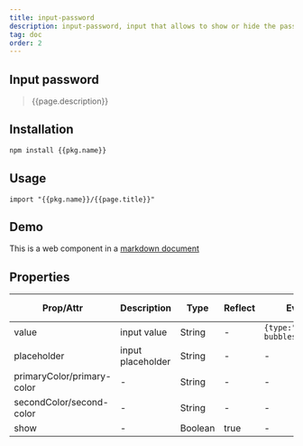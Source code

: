 ```yaml
---
title: input-password
description: input-password, input that allows to show or hide the password based on a state such as owner or click event
tag: doc
order: 2
---
```


## Input password

> {{page.description}}

## Installation

```bash
npm install {{pkg.name}}
```

## Usage

```
import "{{pkg.name}}/{{page.title}}"
```

## Demo

<input-password placeholder="Enter your password" second-color="var(--theme-background)"></input-password> This is a web component in a [markdown document]({{pkg.meta.branch}}{{page.file}})

## Properties

| Prop/Attr                  | Description       | Type    | Reflect | Event                           | Default Value |
| -------------------------- | ----------------- | ------- | ------- | ------------------------------- | ------------- |
| value                      | input value       | String  | -       | `{type:"change", bubbles:true}` | -             |
| placeholder                | input placeholder | String  | -       | -                               | -             |
| primaryColor/primary-color | -                 | String  | -       | -                               | `black`       |
| secondColor/second-color   | -                 | String  | -       | -                               | `white`       |
| show                       | -                 | Boolean | true    | -                               |               |

<script type="module" src="input-password.js"><script>
